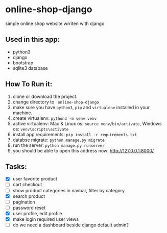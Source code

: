 # online-shop-django
simple online shop website wrriten with django


## Used in this app:
- python3
- django 
- bootstrap
- sqlite3 database


## How To Run it:
1. clone or download the project.
2. change directory to ``` online-shop-django```
3. make sure you have ``python3``, ```pip``` and ```virtualenv``` installed in your machine.
4. create virtualenv: ```python3 -m venv venv```
5. active virtualenv: Mac & Linux os: ```source venv/bin/activate```, Windows os: ```venv\scripts\activate```
6. install app requirements: ```pip install -r requirements.txt```
7. databse migrate: ```python manage.py migrate```
8. run the server: ```python manage.py runserver```
9. you should be able to open this address now: http://127.0.0.1:8000/


## Tasks:
- [x] user favorite product
- [ ] cart checkout
- [ ] show product categories in navbar, filter by category
- [x] search product
- [ ] pagination
- [ ] password reset
- [x] user profile, edit profile
- [x] make login required user views
- [ ] do we need a dashboard beside django default admin?
